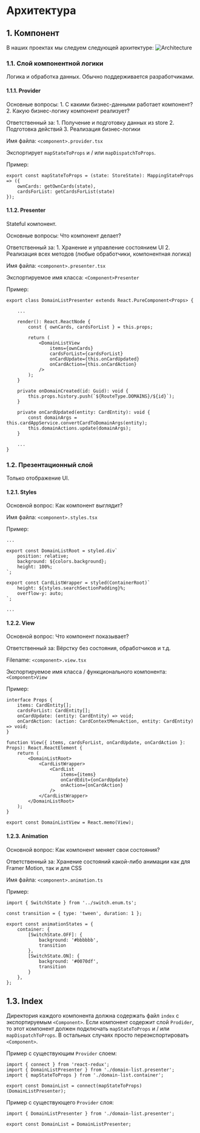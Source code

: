 # Архитектура

## 1. Компонент

В наших проектах мы следуем следующей архитектуре: ![Architecture](../../.gitbook/assets/architecture.png)

### 1.1. Слой компонентной логики

Логика и обработка данных. Обычно поддерживается разработчиками.

#### 1.1.1. Provider

Основные вопросы: 1. С какими бизнес-данными работает компонент? 2. Какую бизнес-логику компонент реализует?

Ответственный за: 1. Получение и подготовку данных из store 2. Подготовка действий 3. Реализация бизнес-логики

Имя файла: `<component>.provider.tsx`

Экспортирует `mapStateToProps` и / или `mapDispatchToProps`.

Пример:

```text
export const mapStateToProps = (state: StoreState): MappingStateProps => ({
    ownCards: getOwnCards(state),
    cardsForList: getCardsForList(state)
});
```

#### 1.1.2. Presenter

Stateful компонент.

Основные вопросы: Что компонент делает?

Ответственный за: 1. Хранение и управление состоянием UI 2. Реализация всех методов \(любые обработчики, компонентная логика\)

Имя файла: `<component>.presenter.tsx`

Экспортируемое имя класса: `<Component>Presenter`

Пример:

```text
export class DomainListPresenter extends React.PureComponent<Props> {

    ...

    render(): React.ReactNode {
        const { ownCards, cardsForList } = this.props;

        return (
            <DomainListView
                items={ownCards}
                cardsForList={cardsForList}
                onCardUpdate={this.onCardUpdated}
                onCardAction={this.onCardAction}
            />
        );
    }

    private onDomainCreated(id: Guid): void {
        this.props.history.push(`${RouteType.DOMAINS}/${id}`);
    }

    private onCardUpdated(entity: CardEntity): void {
        const domainArgs = this.cardAppService.convertCardToDomainArgs(entity);
        this.domainActions.update(domainArgs);
    }

    ...
}
```

### 1.2. Презентационный слой

Только отображение UI.

#### 1.2.1. Styles

Основной вопрос: Как компонент выглядит?

Имя файла: `<component>.styles.tsx`

Пример:

```text
...

export const DomainListRoot = styled.div`
    position: relative;
    background: ${colors.background};
    height: 100%;
`;

export const CardListWrapper = styled(ContainerRoot)`
    height: ${styles.searchSectionPadding}%;
    overflow-y: auto;
`;

...
```

#### 1.2.2. View

Основной вопрос: Что компонент показывает?

Ответственный за: Вёрстку без состояния, обработчиков и т.д.

Filename: `<component>.view.tsx`

Экспортируемое имя класса / функционального компонента: `<Component>View`

Пример:

```text
interface Props {
    items: CardEntity[];
    cardsForList: CardEntity[];
    onCardUpdate: (entity: CardEntity) => void;
    onCardAction: (action: CardContextMenuAction, entity: CardEntity) => void;
}

function View({ items, cardsForList, onCardUpdate, onCardAction }: Props): React.ReactElement {
    return (
        <DomainListRoot>
            <CardListWrapper>
                <CardList
                    items={items}
                    onCardEdit={onCardUpdate}
                    onAction={onCardAction}
                />
            </CardListWrapper>
        </DomainListRoot>
    );
}

export const DomainListView = React.memo(View);
```

#### 1.2.3. Animation

Основной вопрос: Как компонент меняет свои состояния?

Ответственный за: Хранение состояний какой-либо анимации как для Framer Motion, так и для CSS

Имя файла: `<component>.animation.ts`

Пример:

```text
import { SwitchState } from '../switch.enum.ts';

const transition = { type: 'tween', duration: 1 };

export const animationStates = {
    container: {
        [SwitchState.OFF]: {
            background: '#bbbbbb',
            transition
        },
        [SwitchState.ON]: {
            background: '#0070df',
            transition
        }
    },
};
```

## 1.3. Index

Директория каждого компонента должна содержать файл `index` с экспортируемым `<Component>`. Если компонент содержит слой `Prodider`, то этот компонент должен подключать `mapStateToProps` и / или `mapDispatchToProps`. В остальных случаях просто переэкспортировать `<Component>`.

Пример с существующим `Provider` слоем:

```text
import { connect } from 'react-redux';
import { DomainListPresenter } from './domain-list.presenter';
import { mapStateToProps } from './domain-list.container';

export const DomainList = connect(mapStateToProps)(DomainListPresenter);
```

Пример с существующего `Provider` слоя:

```text
import { DomainListPresenter } from './domain-list.presenter';

export const DomainList = DomainListPresenter;
```


